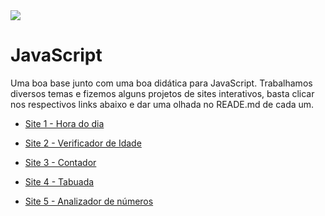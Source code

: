 <img src="https://github.com/franssa01/Courses/blob/main/Curso%20em%20V%C3%ADdeo/Java%20Script/SITE/%26%20-%20Image/Curso-em-video.jpeg">

# JavaScript 

<p> 
  Uma boa base junto com uma boa didática para JavaScript. Trabalhamos diversos temas e fizemos alguns projetos de sites interativos, basta clicar nos respectivos links abaixo e dar uma olhada no READE.md de cada um.
</p>

+ [Site 1 - Hora do dia](https://github.com/franssa01/Cursos/tree/main/Curso%20em%20V%C3%ADdeo/Java%20Script/SITE/SITE/Site%201%20Hora%20do%20dia)

+ [Site 2 - Verificador de Idade](https://github.com/franssa01/Cursos/tree/main/Curso%20em%20V%C3%ADdeo/Java%20Script/SITE/SITE/Site%202%20Verificador%20de%20idade)

+ [Site 3 - Contador](https://github.com/franssa01/Cursos/tree/main/Curso%20em%20V%C3%ADdeo/Java%20Script/SITE/SITE/Site%203%20Contador)

+ [Site 4 - Tabuada](https://github.com/franssa01/Cursos/tree/main/Curso%20em%20V%C3%ADdeo/Java%20Script/SITE/SITE/Site%204%20Tabuada)

+ [Site 5 - Analizador de números](https://github.com/franssa01/Cursos/tree/main/Curso%20em%20V%C3%ADdeo/Java%20Script/SITE/SITE/Site%205%20Analizador%20de%20n%C3%BAmeros)


